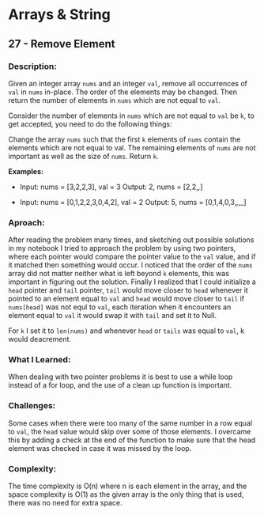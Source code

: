 # Arrays & String

## 27 - Remove Element
### Description: 
Given an integer array `nums` and an integer `val`, remove all occurrences of `val` in `nums` in-place. The order of the elements may be changed. Then return the number of elements in `nums` which are not equal to `val`.

Consider the number of elements in `nums` which are not equal to `val` be `k`, to get accepted, you need to do the following things:

Change the array `nums` such that the first `k` elements of `nums` contain the elements which are not equal to val. The remaining elements of `nums` are not important as well as the size of `nums`.
Return `k`.

**Examples:**

- Input: nums = [3,2,2,3], val = 3
Output: 2, nums = [2,2,_,_]

- Input: nums = [0,1,2,2,3,0,4,2], val = 2
Output: 5, nums = [0,1,4,0,3,_,_,_]

### Aproach: 
After reading the problem many times, and sketching out possible solutions in my notebook I tried to approach the problem by using two pointers, where each pointer would compare the pointer value to the `val` value, and if it matched then something would occur. I noticed that the order of the `nums` array did not matter neither what is left beyond `k` elements, this was important in figuring out the solution. Finally I realized that I could initialize a `head` pointer and `tail` pointer, `tail` would move closer to `head` whenever it pointed to an element equal to `val` and `head` would move closer to `tail` if `nums[head]` was not equl to `val`, each iteration when it encounters an element equal to `val` it would swap it with `tail` and set it to Null.

For `k` I set it to `len(nums)` and whenever `head` or `tails` was equal to `val`, k would deacrement.

### What I Learned: 
When dealing with two pointer problems it is best to use a while loop instead of a for loop, and the use of a clean up function is important.

### Challenges: 
Some cases when there were too many of the same number in a row equal to `val`, the `head` value would skip over some of those elements. I overcame this by adding a check at the end of the function to make sure that the head element was checked in case it was missed by the loop.

### Complexity: 
The time complexity is O(n) where n is each element in the array, and the space complexity is O(1) as the given array is the only thing that is used, there was no need for extra space.